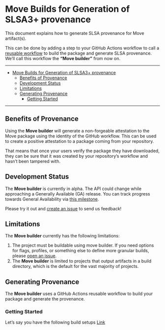 # Move Builds for Generation of SLSA3+ provenance

This document explains how to generate SLSA provenance for Move artifact(s).

This can be done by adding a step to your GitHub Actions workflow to call a
[reusable workflow](https://docs.github.com/en/actions/using-workflows/reusing-workflows)
to build the package and generate SLSA provenance. We’ll call this workflow the
**“Move builder”** from now on.

---

<!-- markdown-toc --bullets="-" -i README.md -->

<!-- toc -->

- [Move Builds for Generation of SLSA3+ provenance](#move-builds-for-generation-of-slsa3-provenance)
  - [Benefits of Provenance](#benefits-of-provenance)
  - [Development Status](#development-status)
  - [Limitations](#limitations)
  - [Generating Provenance](#generating-provenance)
    - [Getting Started](#getting-started)

<!-- tocstop -->

---

## Benefits of Provenance

Using the **Move builder** will generate a non-forgeable attestation to the Move
package using the identity of the GitHub workflow. This can be used to create a
positive attestation to a package coming from your repository.

That means that once your users verify the package they have downloaded, they
can be sure that it was created by your repository’s workflow and hasn’t been
tampered with.

## Development Status

The **Move builder** is currently in alpha. The API could change while
approaching a Generally Available (GA) release. You can track progress towards
General Availability via
[this milestone](https://github.com/slsa-framework/slsa-github-generator/milestone/17).

Please try it out and
[create an issue](https://github.com/slsa-framework/slsa-github-generator/issues/new)
to send us feedback!

## Limitations

The **Move builder** currently has the following limitations:

1. The project must be buildable using move builder. If you need options for
   flags, profiles, or something else to define more granular builds, please
   [open an issue](https://github.com/slsa-framework/slsa-github-generator/issues/new).
1. The **Move builder** is limited to projects that output artifacts in a build
   directory, which is the default for the vast majority of projects.

## Generating Provenance

The **Move builder** uses a GitHub Actions reusable workflow to build your
package and generate the provenance.

### Getting Started

Let’s say you have the following build setups
[Link](https://docs.zktx.io/slsa/slsa-on-move/)
